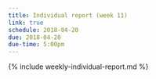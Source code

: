 ```yaml
---
title: Individual report (week 11)
link: true
schedule: 2018-04-20
due: 2018-04-20
due-time: 5:00pm
---
```

{% include weekly-individual-report.md %}
